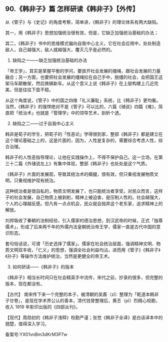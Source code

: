 ## 90.《韩非子》篇 怎样研读《韩非子》【外传】
从《管子》与《史记》的角度考察，简单讲，《韩非子》的理论体系有两大缺陷。


其一，用《韩非子》思想加强统治很有效，但是，它缺乏加强统治基础的办法；


其二，《韩非子》书中的思维模式偏向自我中心主义，它在社会应用中，处处制造敌人，自己越强大，敌人就越强大，覆灭几乎是必然的。


1. 缺陷之一——缺乏加强统治基础的办法


「帝王学」，其实是掌握平衡的学问，要放开社会发展的缰绳，跟社会发展的力量融合；另一方面，也要把社会发展的缰绳拉在自己手中，脱缰的社会，会把国王这架马车颠散架，然后换辆新车。从这个意义上说《韩非子》在上层构建上几近完美，但是往往下盘不稳。


从这个角度说，《管子》中的国之四维「礼义廉耻」系统，比《韩非子》更均衡。当然，《韩非子》的强悍绝对不是《管子》可以比的，六篇《储说》四篇《难》，简直把「统治术」也就是「管理学」中的领导艺术，剖析个透。


2. 缺陷之二——过于自我中心主义


韩非是荀子的学生，把荀子的「性恶论」学得很到家，整部《韩非子》都是建立在这个理论基础之上的，这是片面的，因为，人性是复杂的，需要综合考虑人性，综合治理。


韩非子的人性恶指导理论，让他在实践操作上，不得不保护自己。这一立场，在第三十二篇《外储说左上》有集中体现，整部《韩非子》也处处是这个气质。


《韩非子》片面的发展观，导致其统治术的瘸腿，很有效，但只重视发展物质文明，只重视维护现有统治。


这种统治者是很自私的，物质文明发展了，也只能统治者享受。对民众而言，这样子的社会发展，自己物质上被剥削，精神上被迫害，是压制人性的。社会越强大，个人的心理越反感。但凡有一点点机会，民众就会抛弃这个老东家，追求精神上的解放。


刘邦吸收了秦朝的法制经验，引入儒家的德治思想，到汉武帝的时候，正式「独尊儒术」，形成了后来两千年的外儒内法皇朝统治帝王学，儒家一直是古代中国的意识形态。


套句俗话说，可谓「历史选择了儒家」。儒家在社会统治层面，强调精神文明、物质文明双丰收，「仁义」的思想，强调全社会利益均沾，进而用《管子》《韩非子》《孙子》等操作方法维护统治，当然是更健全的帝王术。


3. 如何研读——《韩非子》的版本


《韩非子》相当长时间只在社会精英手中流传，宋代之前，抄录的很多，但完整的版本，现在都没有。


【古代】 南宋传下来一个完整的本子，被清朝的吴鼒（zī）整理为「乾道本韩非子廿卷」，是现在学术界公认的善本，清代钱曾整理后，黄丕（pī）烈精心校勘，收入 1919 年影印出版的《四部丛刊》。


【现代】周勋初的《韩非子浅释》校勘严谨；张觉《韩非子全译》是白话译本中的翘楚，值得深入学习。


备案号:YX01vnBm3dKrM3P7w

